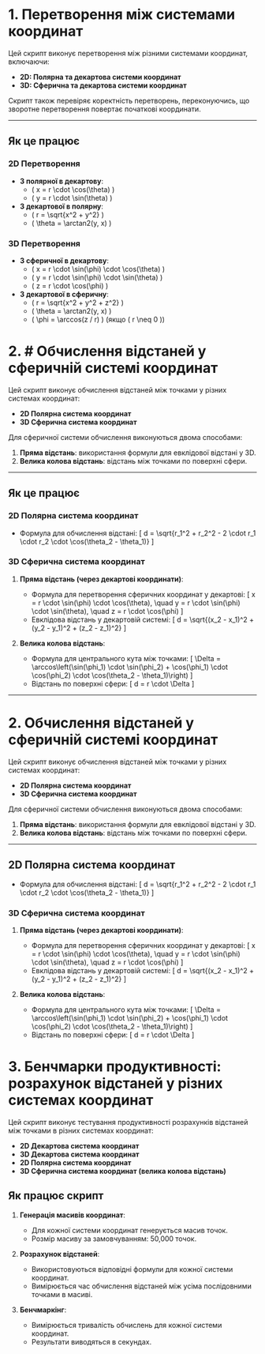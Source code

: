 # 1. Перетворення між системами координат

Цей скрипт виконує перетворення між різними системами координат, включаючи:
- **2D: Полярна та декартова системи координат**
- **3D: Сферична та декартова системи координат**

Скрипт також перевіряє коректність перетворень, переконуючись, що зворотне перетворення повертає початкові координати.

---

## Як це працює

### 2D Перетворення
- **З полярної в декартову**:
  - \( x = r \cdot \cos(\theta) \)
  - \( y = r \cdot \sin(\theta) \)
- **З декартової в полярну**:
  - \( r = \sqrt{x^2 + y^2} \)
  - \( \theta = \arctan2(y, x) \)

### 3D Перетворення
- **З сферичної в декартову**:
  - \( x = r \cdot \sin(\phi) \cdot \cos(\theta) \)
  - \( y = r \cdot \sin(\phi) \cdot \sin(\theta) \)
  - \( z = r \cdot \cos(\phi) \)
- **З декартової в сферичну**:
  - \( r = \sqrt{x^2 + y^2 + z^2} \)
  - \( \theta = \arctan2(y, x) \)
  - \( \phi = \arccos(z / r) \) (якщо \( r \neq 0 \))


# 2. # Обчислення відстаней у сферичній системі координат

Цей скрипт виконує обчислення відстаней між точками у різних системах координат:
- **2D Полярна система координат**
- **3D Сферична система координат**

Для сферичної системи обчислення виконуються двома способами:
1. **Пряма відстань**: використання формули для евклідової відстані у 3D.
2. **Велика колова відстань**: відстань між точками по поверхні сфери.

---

## Як це працює

### 2D Полярна система координат
- Формула для обчислення відстані:
  \[
  d = \sqrt{r_1^2 + r_2^2 - 2 \cdot r_1 \cdot r_2 \cdot \cos(\theta_2 - \theta_1)}
  \]

### 3D Сферична система координат
1. **Пряма відстань (через декартові координати)**:
   - Формула для перетворення сферичних координат у декартові:
     \[
     x = r \cdot \sin(\phi) \cdot \cos(\theta), \quad
     y = r \cdot \sin(\phi) \cdot \sin(\theta), \quad
     z = r \cdot \cos(\phi)
     \]
   - Евклідова відстань у декартовій системі:
     \[
     d = \sqrt{(x_2 - x_1)^2 + (y_2 - y_1)^2 + (z_2 - z_1)^2}
     \]

2. **Велика колова відстань**:
   - Формула для центрального кута між точками:
     \[
     \Delta = \arccos\left(\sin(\phi_1) \cdot \sin(\phi_2) + \cos(\phi_1) \cdot \cos(\phi_2) \cdot \cos(\theta_2 - \theta_1)\right)
     \]
   - Відстань по поверхні сфери:
     \[
     d = r \cdot \Delta
     \]

---

# 2. Обчислення відстаней у сферичній системі координат

Цей скрипт виконує обчислення відстаней між точками у різних системах координат:
- **2D Полярна система координат**
- **3D Сферична система координат**

Для сферичної системи обчислення виконуються двома способами:
1. **Пряма відстань**: використання формули для евклідової відстані у 3D.
2. **Велика колова відстань**: відстань між точками по поверхні сфери.

---
## 2D Полярна система координат
- Формула для обчислення відстані:
  \[
  d = \sqrt{r_1^2 + r_2^2 - 2 \cdot r_1 \cdot r_2 \cdot \cos(\theta_2 - \theta_1)}
  \]

### 3D Сферична система координат
1. **Пряма відстань (через декартові координати)**:
   - Формула для перетворення сферичних координат у декартові:
     \[
     x = r \cdot \sin(\phi) \cdot \cos(\theta), \quad
     y = r \cdot \sin(\phi) \cdot \sin(\theta), \quad
     z = r \cdot \cos(\phi)
     \]
   - Евклідова відстань у декартовій системі:
     \[
     d = \sqrt{(x_2 - x_1)^2 + (y_2 - y_1)^2 + (z_2 - z_1)^2}
     \]

2. **Велика колова відстань**:
   - Формула для центрального кута між точками:
     \[
     \Delta = \arccos\left(\sin(\phi_1) \cdot \sin(\phi_2) + \cos(\phi_1) \cdot \cos(\phi_2) \cdot \cos(\theta_2 - \theta_1)\right)
     \]
   - Відстань по поверхні сфери:
     \[
     d = r \cdot \Delta
     \]

# 3. Бенчмарки продуктивності: розрахунок відстаней у різних системах координат

Цей скрипт виконує тестування продуктивності розрахунків відстаней між точками в різних системах координат:
- **2D Декартова система координат**
- **3D Декартова система координат**
- **2D Полярна система координат**
- **3D Сферична система координат (велика колова відстань)**

## Як працює скрипт

1. **Генерація масивів координат**:
   - Для кожної системи координат генерується масив точок.
   - Розмір масиву за замовчуванням: 50,000 точок.

2. **Розрахунок відстаней**:
   - Використовуються відповідні формули для кожної системи координат.
   - Вимірюється час обчислення відстаней між усіма послідовними точками в масиві.

3. **Бенчмаркінг**:
   - Вимірюється тривалість обчислень для кожної системи координат.
   - Результати виводяться в секундах.
